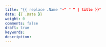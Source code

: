 ```yaml
---
title: "{{ replace .Name "-" " " | title }}"
date: {{ .Date }}
weight: 0
comments: false
draft: true
keywords:
description:
---
```


